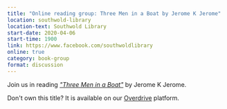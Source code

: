 ```yaml
---
title: "Online reading group: Three Men in a Boat by Jerome K Jerome"
location: southwold-library
location-text: Southwold Library
start-date: 2020-04-06
start-time: 1900
link: https://www.facebook.com/southwoldlibrary
online: true
category: book-group
format: discussion
---
```


Join us in reading [<cite>"Three Men in a Boat"</cite>](https://suffolklibraries.overdrive.com/media/787026) by Jerome K Jerome.

Don't own this title? It is available on our [Overdrive](elibrary/overdrive/) platform.
